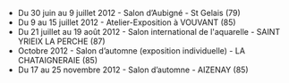 
* Du 30 juin au 9 juillet 2012 - Salon d’Aubigné - St Gelais (79)
* Du 9 au 15 juillet 2012 - Atelier-Exposition à VOUVANT (85)
* Du 21 juillet au 19 août 2012 - Salon international de l'aquarelle - SAINT YRIEIX LA PERCHE (87)
* Octobre 2012 - Salon d’automne (exposition individuelle) - LA CHATAIGNERAIE (85)
* Du 17 au 25 novembre 2012 - Salon d’automne - AIZENAY (85)
